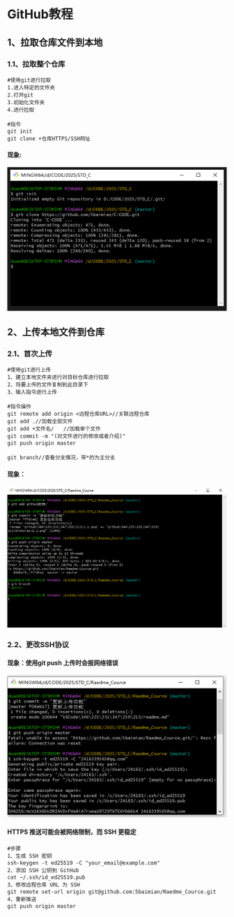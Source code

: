 # GitHub教程
## 1、拉取仓库文件到本地
### 1.1、拉取整个仓库
```
#使用git进行拉取
1.进入特定的文件夹
2.打开git
3.初始化文件夹
4.进行拉取

#指令
git init
git clone +仓库HTTPS/SSH网址
```
#### 现象:
![1.1、拉取整个仓库](.//pictures/1.1.png)
## 2、上传本地文件到仓库
### 2.1、首次上传
```
#使用git进行上传
1、建立本地文件夹进行对目标仓库进行拉取
2、将要上传的文件复制到此目录下
3、输入指令进行上传

#指令操作
git remote add origin <远程仓库URL>//关联远程仓库
git add .//加载全部文件
git add +文件名/   //加载单个文件
git commit -m "(对文件进行的修改或者介绍)" 
git push origin master

git branch//查看分支情况，带*的为主分支
```
#### 现象：
![2.1、上传本地文件](.//pictures/2.1.png)
### 2.2、更改SSH协议
#### 现象：使用git push 上传时会报网络错误
![上传出错](.//pictures/2.2.1.png)
#### HTTPS 推送可能会被网络限制，而 SSH 更稳定
```
#步骤
​​1、生成 SSH 密钥​
ssh-keygen -t ed25519 -C "your_email@example.com"
2、添加 SSH 公钥到 GitHub​
cat ~/.ssh/id_ed25519.pub
3、修改远程仓库 URL 为 SSH​
git remote set-url origin git@github.com:5baimian/Raedme_Cource.git
4、重新推送​
git push origin master

